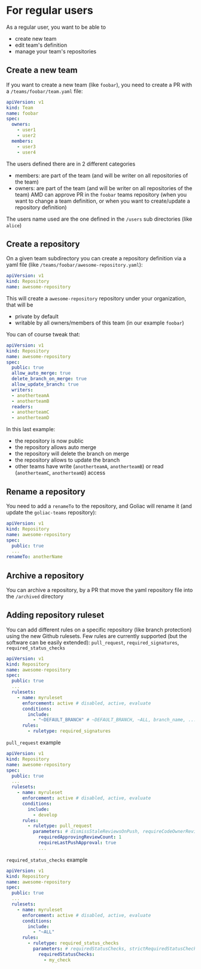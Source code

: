 # For regular users

As a regular user, you want to be able to
- create new team
- edit team's definition
- manage your team's repositories

## Create a new team

If you want to create a new team (like `foobar`), you need to create a PR with a `/teams/foobar/team.yaml` file:

```yaml
apiVersion: v1
kind: Team
name: foobar
spec:
  owners:
    - user1
    - user2
  members:
    - user3
    - user4
```

The users defined there are in 2 different categories
- members: are part of the team (and will be writer on all repositories of the team)
- owners: are part of the team (and will be writer on all repositories of the team) AMD can approve PR in the `foobar` teams repository (when you want to change a team definition, or when you want to create/update a repository definition)

The users name used are the one defined in the `/users` sub directories (like `alice`)

## Create a repository

On a given team subdirectory you can create a repository definition via a yaml file (like `/teams/foobar/awesome-repository.yaml`):

```yaml
apiVersion: v1
kind: Repository
name: awesome-repository
```

This will create a `awesome-repository` repository under your organization, that will be
- private by default
- writable by all owners/members of this team (in our example `foobar`)

You can of course tweak that:

```yaml
apiVersion: v1
kind: Repository
name: awesome-repository
spec:
  public: true
  allow_auto_merge: true
  delete_branch_on_merge: true
  allow_update_branch: true
  writers:
  - anotherteamA
  - anotherteamB
  readers:
  - anotherteamC
  - anotherteamD
```

In this last example:
- the repository is now public
- the repository allows auto merge
- the repository will delete the branch on merge
- the repository allows to update the branch
- other teams have write (`anotherteamA`, `anotherteamB`) or read (`anotherteamC`, `anotherteamD`) access

## Rename a repository

You need to add a `renameTo` to the repository, and Goliac will rename it (and update the `goliac-teams` repository):

```yaml
apiVersion: v1
kind: Repository
name: awesome-repository
spec:
  public: true
  ...
renameTo: anotherName
```


## Archive a repository

You can archive a repository, by a PR that move the yaml repository file into the `/archived` directory

## Adding repository ruleset

You can add different rules on a specific repository (like branch protection) using the new Github rulesets.
Few rules are currently supported (but the software can be easily extended): `pull_request`, `required_signatures`, `required_status_checks`

```yaml
apiVersion: v1
kind: Repository
name: awesome-repository
spec:
  public: true
  ...
  rulesets:
    - name: myruleset
      enforcement: active # disabled, active, evaluate
      conditions:
        include: 
          - "~DEFAULT_BRANCH" # ~DEFAULT_BRANCH, ~ALL, branch_name, ...
      rules:
        - ruletype: required_signatures
```

`pull_request` example

```yaml
apiVersion: v1
kind: Repository
name: awesome-repository
spec:
  public: true
  ...
  rulesets:
    - name: myruleset
      enforcement: active # disabled, active, evaluate
      conditions:
        include: 
          - develop
      rules:
        - ruletype: pull_request
          parameters: # dismissStaleReviewsOnPush, requireCodeOwnerReview, requiredApprovingReviewCount, requiredReviewThreadResolution, requireLastPushApproval
            requiredApprovingReviewCount: 1
            requireLastPushApproval: true
            ...
```

`required_status_checks` example

```yaml
apiVersion: v1
kind: Repository
name: awesome-repository
spec:
  public: true
  ...
  rulesets:
    - name: myruleset
      enforcement: active # disabled, active, evaluate
      conditions:
        include: 
          - "~ALL"
      rules:
        - ruletype: required_status_checks
          parameters: # requiredStatusChecks, strictRequiredStatusChecksPolicy
            requiredStatusChecks:
              - my_check
```

